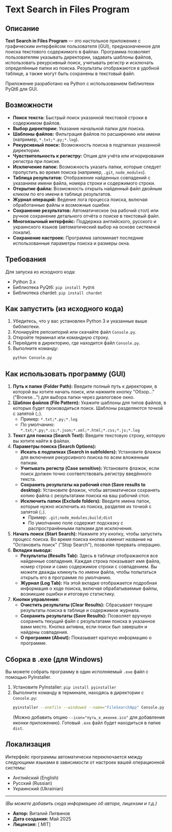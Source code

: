 # Text Search in Files Program

## Описание
**Text Search in Files Program** — это настольное приложение с графическим интерфейсом пользователя (GUI), предназначенное для поиска текстового содержимого в файлах. Программа позволяет пользователям указывать директории, задавать шаблоны файлов, использовать рекурсивный поиск, учитывать регистр и исключать определённые папки из поиска. Результаты отображаются в удобной таблице, а также могут быть сохранены в текстовый файл.

Приложение разработано на Python с использованием библиотеки PyQt6 для GUI.

## Возможности
* **Поиск текста:** Быстрый поиск указанной текстовой строки в содержимом файлов.
* **Выбор директории:** Указание начальной папки для поиска.
* **Шаблоны файлов:** Фильтрация файлов по расширению или имени (например, `*.txt;*.py;*.log`).
* **Рекурсивный поиск:** Возможность поиска в подпапках указанной директории.
* **Чувствительность к регистру:** Опция для учёта или игнорирования регистра при поиске.
* **Исключение папок:** Возможность указать папки, которые следует пропустить во время поиска (например, `.git`, `node_modules`).
* **Таблица результатов:** Отображение найденных совпадений с указанием имени файла, номера строки и содержимого строки.
* **Открытие файла:** Возможность открыть найденный файл двойным кликом по его имени в таблице результатов.
* **Журнал операций:** Ведение лога процесса поиска, включая обработанные файлы и возможные ошибки.
* **Сохранение результатов:** Автоматическое (на рабочий стол) или ручное сохранение детального отчёта о поиске в текстовый файл.
* **Многоязычный интерфейс:** Поддержка английского, русского и украинского языков (автоматический выбор на основе системной локали).
* **Сохранение настроек:** Программа запоминает последние использованные параметры поиска и размеры окна.

## Требования
Для запуска из исходного кода:
* Python 3.x
* Библиотека PyQt6: `pip install PyQt6`
* Библиотека chardet: `pip install chardet`

## Как запустить (из исходного кода)
1.  Убедитесь, что у вас установлен Python 3 и указанные выше библиотеки.
2.  Клонируйте репозиторий или скачайте файл `Console.py`.
3.  Откройте терминал или командную строку.
4.  Перейдите в директорию, где находится файл `Console.py`.
5.  Выполните команду:
    ```bash
    python Console.py
    ```

## Как использовать программу (GUI)
1.  **Путь к папке (Folder Path):** Введите полный путь к директории, в которой вы хотите начать поиск, или нажмите кнопку "Обзор..." ("Browse...") для выбора папки через диалоговое окно.
2.  **Шаблон файлов (File Pattern):** Укажите шаблоны для типов файлов, в которых будет производиться поиск. Шаблоны разделяются точкой с запятой (`;`).
    * Пример: `*.txt;*.py;*.log`
    * По умолчанию: `*.txt;*.py;*.cs;*.json;*.xml;*.html;*.css;*.js;*.log`
3.  **Текст для поиска (Search Text):** Введите текстовую строку, которую вы хотите найти в файлах.
4.  **Параметры поиска (Search Options):**
    * **Искать в подпапках (Search in subfolders):** Установите флажок для включения рекурсивного поиска по всем вложенным папкам.
    * **Учитывать регистр (Case sensitive):** Установите флажок, если поиск должен точно соответствовать регистру введённого текста.
    * **Сохранить результаты на рабочий стол (Save results to desktop):** Установите флажок, чтобы автоматически сохранять копию файла с результатами поиска на ваш рабочий стол.
    * **Исключить папки (Exclude folders):** Введите имена папок, которые нужно исключить из поиска, разделяя их точкой с запятой (`;`).
        * Пример: `.git;node_modules;build;dist`
        * По умолчанию поле содержит подсказку с распространёнными папками для исключения.
5.  **Начать поиск (Start Search):** Нажмите эту кнопку, чтобы запустить процесс поиска. Во время поиска кнопка изменит название на "Остановить поиск" ("Stop Search"), позволяя прервать операцию.
6.  **Вкладки вывода:**
    * **Результаты (Results Tab):** Здесь в таблице отображаются все найденные совпадения. Каждая строка показывает имя файла, номер строки и само содержимое строки с совпадением. Вы можете дважды кликнуть по имени файла, чтобы попытаться открыть его в программе по умолчанию.
    * **Журнал (Log Tab):** На этой вкладке отображается подробная информация о ходе поиска, включая обрабатываемые файлы, возникшие ошибки и итоговую статистику.
7.  **Кнопки управления:**
    * **Очистить результаты (Clear Results):** Сбрасывает текущие результаты поиска в таблице и содержимое журнала.
    * **Сохранить результаты (Save Results):** Позволяет вручную сохранить текущий файл с результатами поиска в указанное вами место. Кнопка активна, если поиск был завершён и найдены совпадения.
    * **О программе (About):** Показывает краткую информацию о программе.

## Сборка в .exe (для Windows)
Вы можете собрать программу в один исполняемый `.exe` файл с помощью PyInstaller.
1.  Установите PyInstaller: `pip install pyinstaller`
2.  Выполните команду в терминале, находясь в директории с `Console.py`:
    ```bash
    pyinstaller --onefile --windowed --name="FileSearchApp" Console.py
    ```
    (Можно добавить опцию `--icon="путь_к_иконке.ico"` для добавления иконки приложению).
    Готовый `.exe` файл будет находиться в папке `dist`.

## Локализация
Интерфейс программы автоматически переключается между следующими языками в зависимости от настроек вашей операционной системы:
* Английский (English)
* Русский (Russian)
* Украинский (Ukrainian)

---

*(Вы можете добавить сюда информацию об авторе, лицензии и т.д.)*
* **Автор:** Виталий Литвинов
* **Дата создания:** Май 2025
* **Лицензия:** [ MIT]
